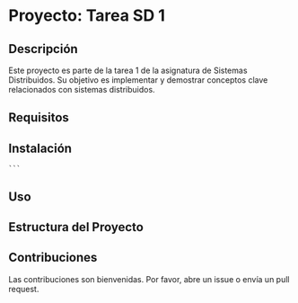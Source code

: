 # Proyecto: Tarea SD 1

## Descripción
Este proyecto es parte de la tarea 1 de la asignatura de Sistemas Distribuidos. Su objetivo es implementar y demostrar conceptos clave relacionados con sistemas distribuidos.

## Requisitos


## Instalación

    ```

## Uso


## Estructura del Proyecto


## Contribuciones
Las contribuciones son bienvenidas. Por favor, abre un issue o envía un pull request.
